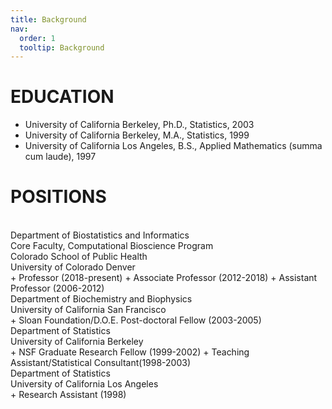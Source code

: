 ```yaml
---
title: Background
nav:
  order: 1
  tooltip: Background
---
```


# EDUCATION 

+ University of California Berkeley, Ph.D., Statistics, 2003
+ University of California Berkeley, M.A., Statistics, 1999
+ University of California Los Angeles, B.S., Applied Mathematics (summa cum laude), 1997


# POSITIONS

<br>
Department of Biostatistics and Informatics <br>
Core Faculty, Computational Bioscience Program<br>
Colorado School of Public Health<br>
University of Colorado Denver
<br>
+ Professor (2018-present) 
+ Associate Professor (2012-2018)
+ Assistant Professor (2006-2012)
<br>
Department of Biochemistry and Biophysics<br>
University of California San Francisco
<br>
+ Sloan Foundation/D.O.E. Post-doctoral Fellow (2003-2005)
<br>
Department of Statistics<br>
University of California Berkeley
<br>
+ NSF Graduate Research Fellow (1999-2002)
+ Teaching Assistant/Statistical Consultant(1998-2003)
<br>
Department of Statistics<br>
University of California Los Angeles
<br>
+ Research Assistant (1998)
<br>

